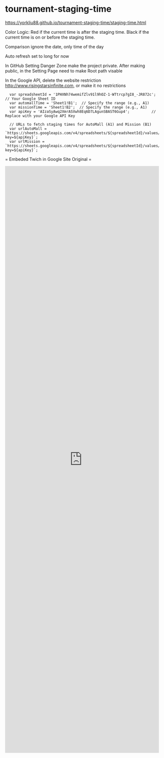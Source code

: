 # tournament-staging-time
https://yorkliu88.github.io/tournament-staging-time/staging-time.html

Color Logic:
Red if the current time is after the staging time.
Black if the current time is on or before the staging time.

Comparison ignore the date, only time of the day

Auto refresh set to long for now

In GitHub Setting Danger Zone make the project private. After making public, in the Setting Page need to make Root path visable

In the Google API, delete the website restriction http://www.risingstarsinfinite.com, or make it no restrictions

      var spreadsheetId = '1PHXNh74wemifZlv91l9hOZ-1-WTtrcp7gI8_-JR872c';  // Your Google Sheet ID
      var automallTime = 'Sheet1!B1';  // Specify the range (e.g., A1)
      var missionTime = 'Sheet1!B2';  // Specify the range (e.g., A1)
      var apiKey = 'AIzaSyAwq2XmrASVwh8Eq6D7LAgunSBAST6Gup4';          // Replace with your Google API Key

      // URLs to fetch staging times for AutoMall (A1) and Mission (B1)
      var urlAutoMall = `https://sheets.googleapis.com/v4/spreadsheets/${spreadsheetId}/values/${automallTime}?key=${apiKey}`;
      var urlMission = `https://sheets.googleapis.com/v4/spreadsheets/${spreadsheetId}/values/${missionTime}?key=${apiKey}`;


= Embeded Twich in Google Site Original =
<div style="text-align: center;">
    <iframe src="https://player.twitch.tv/?channel=rinsingstars&parent=sites.google.com&parent=play.google.com"
            height="1920"
            width="100%"
            frameborder="0"
            scrolling="no"
            allowfullscreen="true">
    </iframe>
</div>
